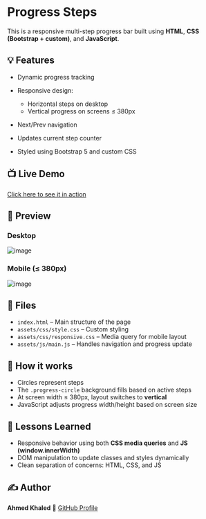 # Progress Steps

This is a responsive multi-step progress bar built using **HTML**, **CSS (Bootstrap + custom)**, and **JavaScript**.

## 💡 Features

* Dynamic progress tracking
* Responsive design:

  * Horizontal steps on desktop
  * Vertical progress on screens ≤ 380px
* Next/Prev navigation
* Updates current step counter
* Styled using Bootstrap 5 and custom CSS

## 📺 Live Demo

[Click here to see it in action](https://ahmedkhaled2817.github.io/50-Project-HTML-CSS-JS/ProgressSteps/)

## 📸 Preview

### Desktop

![image](https://github.com/user-attachments/assets/11631862-c704-43a9-ac3d-2196267008cf)

### Mobile (≤ 380px)

![image](https://github.com/user-attachments/assets/8c93acc9-2ddc-4bc2-a518-677266da0f18)

## 📁 Files

* `index.html` – Main structure of the page
* `assets/css/style.css` – Custom styling
* `assets/css/responsive.css` – Media query for mobile layout
* `assets/js/main.js` – Handles navigation and progress update

## 🚀 How it works

* Circles represent steps
* The `.progress-circle` background fills based on active steps
* At screen width ≤ 380px, layout switches to **vertical**
* JavaScript adjusts progress width/height based on screen size

## 🧠 Lessons Learned

* Responsive behavior using both **CSS media queries** and **JS (window\.innerWidth)**
* DOM manipulation to update classes and styles dynamically
* Clean separation of concerns: HTML, CSS, and JS

## ✍️ Author

**Ahmed Khaled**
🔗 [GitHub Profile](https://github.com/AhmedKhaled2817)
